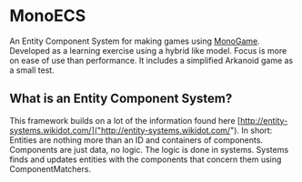 # MonoECS
An Entity Component System for making games using [MonoGame]("http://www.monogame.net/").
Developed as a learning exercise using a hybrid like model. Focus is more on ease of use than performance.
It includes a simplified Arkanoid game as a small test.
## What is an Entity Component System?
This framework builds on a lot of the information found here [http://entity-systems.wikidot.com/]("http://entity-systems.wikidot.com/"). In short: Entities are nothing more than an ID and containers of components. Components are just data, no logic. The logic is done in systems. Systems finds and updates entities with the components that concern them using ComponentMatchers. 


